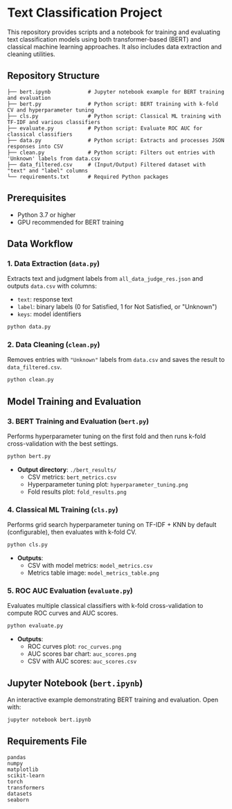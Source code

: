 # Text Classification Project

This repository provides scripts and a notebook for training and evaluating text classification models using both transformer-based (BERT) and classical machine learning approaches. It also includes data extraction and cleaning utilities.

## Repository Structure

```
├── bert.ipynb            # Jupyter notebook example for BERT training and evaluation
├── bert.py               # Python script: BERT training with k-fold CV and hyperparameter tuning
├── cls.py                # Python script: Classical ML training with TF-IDF and various classifiers
├── evaluate.py           # Python script: Evaluate ROC AUC for classical classifiers
├── data.py               # Python script: Extracts and processes JSON responses into CSV
├── clean.py              # Python script: Filters out entries with 'Unknown' labels from data.csv
├── data_filtered.csv     # (Input/Output) Filtered dataset with "text" and "label" columns
└── requirements.txt      # Required Python packages
```

## Prerequisites

- Python 3.7 or higher
- GPU recommended for BERT training

## Data Workflow

### 1. Data Extraction (`data.py`)

Extracts text and judgment labels from `all_data_judge_res.json` and outputs `data.csv` with columns:
- `text`: response text
- `label`: binary labels (0 for Satisfied, 1 for Not Satisfied, or "Unknown")
- `keys`: model identifiers

```bash
python data.py
```

### 2. Data Cleaning (`clean.py`)

Removes entries with `"Unknown"` labels from `data.csv` and saves the result to `data_filtered.csv`.

```bash
python clean.py
```

## Model Training and Evaluation

### 3. BERT Training and Evaluation (`bert.py`)

Performs hyperparameter tuning on the first fold and then runs k-fold cross-validation with the best settings.

```bash
python bert.py
```

- **Output directory**: `./bert_results/`
  - CSV metrics: `bert_metrics.csv`
  - Hyperparameter tuning plot: `hyperparameter_tuning.png`
  - Fold results plot: `fold_results.png`

### 4. Classical ML Training (`cls.py`)

Performs grid search hyperparameter tuning on TF-IDF + KNN by default (configurable), then evaluates with k-fold CV.

```bash
python cls.py
```

- **Outputs**:
  - CSV with model metrics: `model_metrics.csv`
  - Metrics table image: `model_metrics_table.png`

### 5. ROC AUC Evaluation (`evaluate.py`)

Evaluates multiple classical classifiers with k-fold cross-validation to compute ROC curves and AUC scores.

```bash
python evaluate.py
```

- **Outputs**:
  - ROC curves plot: `roc_curves.png`
  - AUC scores bar chart: `auc_scores.png`
  - CSV with AUC scores: `auc_scores.csv`

## Jupyter Notebook (`bert.ipynb`)

An interactive example demonstrating BERT training and evaluation. Open with:

```bash
jupyter notebook bert.ipynb
```

## Requirements File

```text
pandas
numpy
matplotlib
scikit-learn
torch
transformers
datasets
seaborn
``` 

